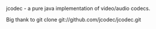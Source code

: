 jcodec - a pure java implementation of video/audio codecs.

Big thank to git clone git://github.com/jcodec/jcodec.git
